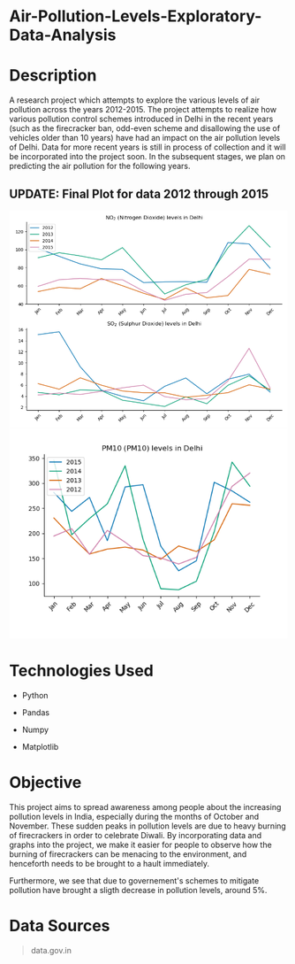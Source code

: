 # Air-Pollution-Levels-Exploratory-Data-Analysis

# Description
A research project which attempts to explore the various levels of air pollution across the years 2012-2015. The project attempts to realize how various pollution control schemes introduced in Delhi in the recent years (such as the firecracker ban, odd-even scheme and disallowing the use of vehicles older than 10 years) have had an impact on the air pollution levels of Delhi. Data for more recent years is still in process of collection and it will be incorporated into the project soon. In the subsequent stages, we plan on predicting the air pollution for the following years. 

## UPDATE: Final Plot for data 2012 through 2015

!['CO2 and NO2.png'](plot.png)
!['PM10.png'](plotPM.png)


# Technologies Used
  
- Python

- Pandas 

- Numpy

- Matplotlib

# Objective

This project aims to spread awareness among people about the increasing pollution levels in India, especially during the months of October and November.
These sudden peaks in pollution levels are due to heavy burning of firecrackers in order to celebrate Diwali. By incorporating data and graphs into the project, we make it easier for people to observe how the burning of firecrackers can be menacing to the environment, and henceforth needs to be brought to a hault immediately.

Furthermore, we see that due to governement's schemes to mitigate pollution have brought a sligth decrease in pollution levels, around 5%.

# Data Sources

> data.gov.in  


